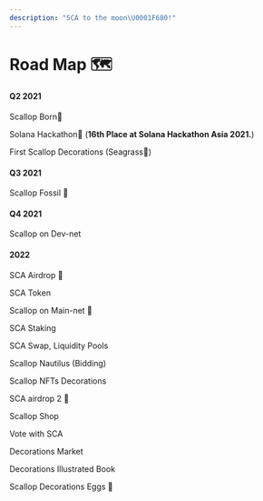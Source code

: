 ```yaml
---
description: "SCA to the moon\U0001F680!"
---
```


# Road Map 🗺

#### Q2 2021

Scallop Born🎂

Solana Hackathon🦾 \(**16th Place at Solana Hackathon Asia 2021.**\)

First Scallop Decorations \(Seagrass🌱\)



#### Q3 2021

Scallop Fossil 🗿



#### Q4 2021



Scallop on Dev-net



#### 2022

SCA Airdrop 💸

SCA Token

Scallop on Main-net 🚀

SCA Staking

SCA Swap, Liquidity Pools

Scallop Nautilus \(Bidding\)

Scallop NFTs Decorations

SCA airdrop 2 💸

Scallop Shop

Vote with SCA

Decorations Market

Decorations Illustrated Book

Scallop Decorations Eggs 🥚





